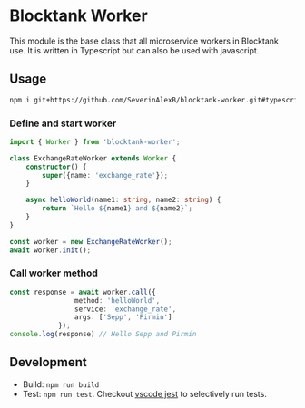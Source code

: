 # Blocktank Worker 

This module is the base class that all microservice workers in Blocktank use. It is written in Typescript but can also be used with javascript.


## Usage

```bash
npm i git+https://github.com/SeverinAlexB/blocktank-worker.git#typescript
```

### Define and start worker

```typescript
import { Worker } from 'blocktank-worker';

class ExchangeRateWorker extends Worker {
    constructor() {
        super({name: 'exchange_rate'});
    }

    async helloWorld(name1: string, name2: string) {
        return `Hello ${name1} and ${name2}`;
    }
}

const worker = new ExchangeRateWorker();
await worker.init();
```

### Call worker method

```typescript
const response = await worker.call({
                method: 'helloWorld',
                service: 'exchange_rate',
                args: ['Sepp', 'Pirmin']
            });
console.log(response) // Hello Sepp and Pirmin
```

## Development

- Build: `npm run build`
- Test: `npm run test`. Checkout [vscode jest](https://marketplace.visualstudio.com/items?itemName=Orta.vscode-jest) to selectively run tests.

